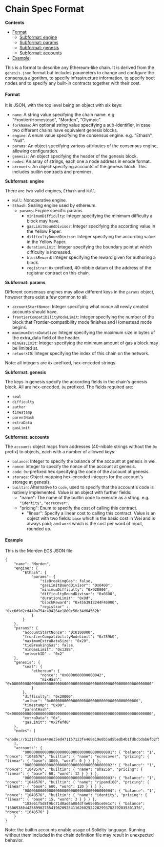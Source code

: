 # Chain Spec Format

**Contents**

* [Format](https://github.com/ethereum/wiki/wiki/Ethereum-Chain-Spec-Format#format)
  * [Subformat: engine](https://github.com/ethereum/wiki/wiki/Ethereum-Chain-Spec-Format#subformat-engine)
  * [Subformat: params](https://github.com/ethereum/wiki/wiki/Ethereum-Chain-Spec-Format#subformat-params)
  * [Subformat: genesis](https://github.com/ethereum/wiki/wiki/Ethereum-Chain-Spec-Format#subformat-genesis)
  * [Subformat: accounts](https://github.com/ethereum/wiki/wiki/Ethereum-Chain-Spec-Format#subformat-accounts)
* [Example](https://github.com/ethereum/wiki/wiki/Ethereum-Chain-Spec-Format#example)

This is a format to describe any Ethereum-like chain. It is derived from the `genesis.json` format but includes parameters to change and configure the consensus algorithm, to specify infrastructure information, to specify boot nodes and to specify any built-in contracts together with their cost.

#### Format

It is JSON, with the top level being an object with six keys:

* `name`: A string value specifying the chain name. e.g. "Frontier/Homestead", "Morden", "Olympic".
* `forkName`: An optional string value specifying a sub-identifier, in case two different chains have equivalent genesis blocks.
* `engine`: A enum value specifying the consensus engine. e.g. "Ethash", "Null".
* `params`: An object specifying various attributes of the consensus engine, allowing configuration.
* `genesis`: An object specifying the header of the genesis block.
* `nodes`: An array of strings, each one a node address in enode format.
* `accounts`: An object specifying accounts of the genesis block. This includes builtin contracts and premines.

**Subformat: engine**

There are two valid engines, `Ethash` and `Null`.

* `Null`: Nonoperative engine.
* `Ethash`: Sealing engine used by ethereum.
  * `params`: Engine specific params.
    * `minimumDifficulty`: Integer specifying the minimum difficulty a block may have.
    * `gasLimitBoundDivisor`: Integer specifying the according value in the Yellow Paper.
    * `difficultyBoundDivisor`: Integer specifying the according value in the Yellow Paper.
    * `durationLimit`: Integer specifying the boundary point at which difficulty is increased.
    * `blockReward`: Integer specifying the reward given for authoring a block.
    * `registrar`: `0x`-prefixed, 40-nibble datum of the address of the registrar contract on this chain.

**Subformat: params**

Different consensus engines may allow different keys in the `params` object, however there exist a few common to all:

* `accountStartNonce`: Integer specifying what nonce all newly created accounts should have.
* `frontierCompatibilityModeLimit`: Integer specifying the number of the block that Frontier-compatibility mode finishes and Homestead mode begins.
* `maximumExtraDataSize`: Integer specifying the maximum size in bytes of the extra\_data field of the header.
* `minGasLimit`: Integer specifying the minimum amount of gas a block may be limited at.
* `networkID`: Integer specifying the index of this chain on the network.

Note: all integers are `0x`-prefixed, hex-encoded strings.

**Subformat: genesis**

The keys in genesis specify the according fields in the chain's genesis block. All are hex-encoded, `0x` prefixed. The fields required are:

* `seal`
* `difficulty`
* `author`
* `timestamp`
* `parentHash`
* `extraData`
* `gasLimit`

**Subformat: accounts**

The `accounts` object maps from addresses \(40-nibble strings without the `0x` prefix\) to objects, each with a number of allowed keys:

* `balance`: Integer to specify the balance of the account at genesis in wei.
* `nonce`: Integer to specify the nonce of the account at genesis.
* `code`: `0x`-prefixed hex specifying the code of the account at genesis.
* `storage`: Object mapping hex-encoded integers for the account's storage at genesis.
* `builtin`: Alternative to `code`, used to specify that the account's code is natively implemented. Value is an object with further fields:
  * "name": The name of the builtin code to execute as a string. e.g. `"identity"`, `"ecrecover"`.
  * "pricing": Enum to specify the cost of calling this contract.
    * "linear": Specify a linear cost to calling this contract. Value is an object with two fields: `base` which is the basic cost in Wei and is always paid; and `word` which is the cost per word of input, rounded up.

#### Example

This is the Morden ECS JSON file

```text
{
	"name": "Morden",
	"engine": {
		"Ethash": {
			"params": {
				"tieBreakingGas": false,
				"gasLimitBoundDivisor": "0x0400",
				"minimumDifficulty": "0x020000",
				"difficultyBoundDivisor": "0x0800",
				"durationLimit": "0x0d",
				"blockReward": "0x4563918244F40000",
				"registrar" : "0xc6d9d2cd449a754c494264e1809c50e34d64562b"
			}
		}
	},
	"params": {
		"accountStartNonce": "0x0100000",
		"frontierCompatibilityModeLimit": "0x789b0",
		"maximumExtraDataSize": "0x20",
		"tieBreakingGas": false,
		"minGasLimit": "0x1388",
		"networkID" : "0x2"
	},
	"genesis": {
		"seal": {
			"ethereum": {
				"nonce": "0x0000000000000042",
				"mixHash": "0x0000000000000000000000000000000000000000000000000000000000000000"
			}
		},
		"difficulty": "0x20000",
		"author": "0x0000000000000000000000000000000000000000",
		"timestamp": "0x00",
		"parentHash": "0x0000000000000000000000000000000000000000000000000000000000000000",
		"extraData": "0x",
		"gasLimit": "0x2fefd8"
	},
	"nodes": [
		"enode://b1217cbaa440e35ed471157123fe468e19e8b5ad5bedb4b1fdbcbdab6fb2f5ed3e95dd9c24a22a79fdb2352204cea207df27d92bfd21bfd41545e8b16f637499@104.44.138.37:30303"
	],
	"accounts": {
		"0000000000000000000000000000000000000001": { "balance": "1", "nonce": "1048576", "builtin": { "name": "ecrecover", "pricing": { "linear": { "base": 3000, "word": 0 } } } },
		"0000000000000000000000000000000000000002": { "balance": "1", "nonce": "1048576", "builtin": { "name": "sha256", "pricing": { "linear": { "base": 60, "word": 12 } } } },
		"0000000000000000000000000000000000000003": { "balance": "1", "nonce": "1048576", "builtin": { "name": "ripemd160", "pricing": { "linear": { "base": 600, "word": 120 } } } },
		"0000000000000000000000000000000000000004": { "balance": "1", "nonce": "1048576", "builtin": { "name": "identity", "pricing": { "linear": { "base": 15, "word": 3 } } } },
		"102e61f5d8f9bc71d0ad4a084df4e65e05ce0e1c": { "balance": "1606938044258990275541962092341162602522202993782792835301376", "nonce": "1048576" }
	}
}
```

Note: the builtin accounts enable usage of Solidity language. Running without them included in the chain definition file may result in unexpected behavior.

